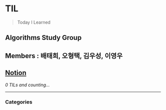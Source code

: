 # TIL
> Today I Learned

## Algorithms Study Group

## Members : 배태희, 오형택, 김우성, 이영우

## [Notion](https://www.notion.so/a014e6795ff946c8bee9d86126b98e30?v=46cd4e83ae29452bbc5ba5e18f91eb0b)


_0 TILs and counting..._

---

### Categories


[1]: https://simonwillison.net/2020/Apr/20/self-rewriting-readme/
[2]: https://github.com/jbranchaud/til
[3]: https://github.com/cflynn07/github-action-til-autoformat-readme

